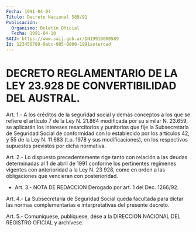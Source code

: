 ```yaml
---
Fecha: 1991-04-04
Título: Decreto Nacional 589/91
Publicación:
  Organismo: Boletín Oficial
  Fecha: 1991-04-10
SAIJ: https://www.saij.gob.ar/DN19910000589
Id: 123456789-0abc-985-0000-1991soterced
---
```

# DECRETO REGLAMENTARIO DE LA LEY 23.928 DE CONVERTIBILIDAD DEL AUSTRAL.

<a id="1"></a>
Art.  1.-  A  los  créditos  de  la  seguridad  social y demás conceptos  a los que se refiere el artículo 7 de la Ley  N.  21.864 modificada por  su  similar  N.  23.659, se aplicarán los intereses resarcitorios y punitorios que fije  la  Subsecretaría de Seguridad Social de conformidad con lo establecido por  los  artículos  42, y 55  de  la  Ley  N. 11.683 (t.o. 1978 y sus modificaciones), en los respectivos supuestos previstos por dicha normativa.

<a id="2"></a>
Art. 2.- Lo dispuesto precedentemente rige tanto con relación a las  deudas  determinadas  al  1  de  abril  de  1991  conforme los pertinentes  regímenes  vigentes  con anterioridad a la Ley  N.  23 928, como en orden a las obligaciones que vencieran con posterioridad.

<a id="3"></a>
* Art.  3.- NOTA DE REDACCION Derogado por art. 1 del Dec. 1266/92.

<a id="4"></a>
Art.  4.- La Subsecretaría de Seguridad Social queda facultada para  dictar  las  normas  complementarias  e  interpretativas  del presente decreto.

<a id="5"></a>
Art. 5.- Comuníquese, publíquese, dése a la DIRECCION NACIONAL DEL REGISTRO OFICIAL y archívese.